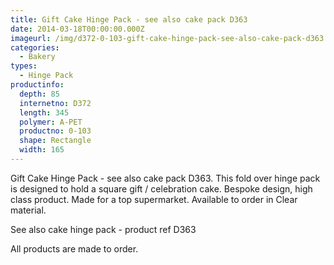 ```yaml
---
title: Gift Cake Hinge Pack - see also cake pack D363
date: 2014-03-18T00:00:00.000Z
imageurl: /img/d372-0-103-gift-cake-hinge-pack-see-also-cake-pack-d363.png
categories:
  - Bakery
types:
  - Hinge Pack
productinfo:
  depth: 85
  internetno: D372
  length: 345
  polymer: A-PET
  productno: 0-103
  shape: Rectangle
  width: 165
---
```

Gift Cake Hinge Pack - see also cake pack D363. This fold over hinge pack is designed to hold a square gift / celebration cake. Bespoke design, high class product. Made for a top supermarket. Available to order in Clear material.

See also cake hinge pack - product ref D363

All products are made to order. 
